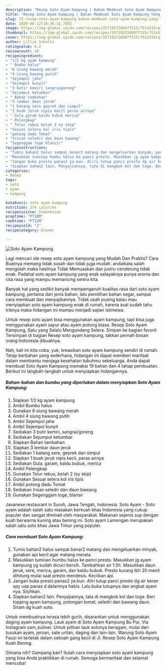 ```yaml
---
description: "Resep Soto Ayam Kampung | Bahan Membuat Soto Ayam Kampung Yang Lezat"
title: "Resep Soto Ayam Kampung | Bahan Membuat Soto Ayam Kampung Yang Lezat"
slug: 75-resep-soto-ayam-kampung-bahan-membuat-soto-ayam-kampung-yang-lezat
date: 2020-06-12T18:36:31.788Z
image: https://img-global.cpcdn.com/recipes/35719372db97f315/751x532cq70/soto-ayam-kampung-foto-resep-utama.jpg
thumbnail: https://img-global.cpcdn.com/recipes/35719372db97f315/751x532cq70/soto-ayam-kampung-foto-resep-utama.jpg
cover: https://img-global.cpcdn.com/recipes/35719372db97f315/751x532cq70/soto-ayam-kampung-foto-resep-utama.jpg
author: Lillie Schultz
ratingvalue: 4.2
reviewcount: 10
recipeingredient:
- "1/2 kg ayam kampung"
- " Bumbu halus"
- "6 siung bawang merah"
- "4 siung bawang putih"
- "Sejempol jahe"
- "Sejempol kunyit"
- "3 butir kemiri sangraigoreng"
- "Sejumput ketumbar"
- " Bahan tambahan"
- "3 lembar daun jeruk"
- "1 batang sere geprek dan simpul"
- "1 buah jeruk nipis kecil peras airnya"
- " Gula garam kaldu bubuk merica"
- " Pelengkap"
- " Telur rebus belah 2 sy skip"
- "Sesuai selera kol iris tipis"
- "potong dadu Tomat"
- "Irisan seledri dan daun bawang"
- "Segenggam toge blansir"
recipeinstructions:
- "Tumis bahan2 halus sampai benar2 matang dan mengeluarkan minyak, gunakan api kecil agar matang merata."
- "Masukkan tumisan humbu halus ke panci presto. Masukkan jg ayam kampung yg sudah dicuci bersih. Tambahkan air 1.5lt. Masukkan daun jeruk, sere, merica, garam, dan kaldu bubuk. Presto kurang lbh 20 menit dihitung mulai saat presto mendesis. Kecilkan api."
- "Jangan buka presto panas2 ya bun. Aliri tutup panci presto dg air keran spy uap panas d dalamnya habis. Lalu buka tutupnya dan angkat ayam nya. Sisihkan."
- "Siapkan bahan2 lain. Penyajiannya, tata di mangkok kol dan toge. Beri topping ayam kampung, potongan tomat, seledri dan bawang daun. Siram dg kuah soto."
categories:
- Resep
tags:
- soto
- ayam
- kampung

katakunci: soto ayam kampung 
nutrition: 274 calories
recipecuisine: Indonesian
preptime: "PT18M"
cooktime: "PT32M"
recipeyield: "2"
recipecategory: Dinner

---
```



![Soto Ayam Kampung](https://img-global.cpcdn.com/recipes/35719372db97f315/751x532cq70/soto-ayam-kampung-foto-resep-utama.jpg)

Lagi mencari ide resep soto ayam kampung yang Mudah Dan Praktis? Cara Buatnya memang tidak susah dan tidak juga mudah. andaikata salah mengolah maka hasilnya Tidak Memuaskan dan justru cenderung tidak enak. Padahal soto ayam kampung yang enak selayaknya punya aroma dan cita rasa yang mampu memancing selera kita.

Banyak hal yang sedikit banyak mempengaruhi kualitas rasa dari soto ayam kampung, pertama dari jenis bahan, lalu pemilihan bahan segar, sampai cara membuat dan menyajikannya. Tidak usah pusing kalau mau menyiapkan soto ayam kampung enak di rumah, karena asal sudah tahu triknya maka hidangan ini mampu menjadi sajian istimewa.

Untuk resep soto ayam bisa menggunakan ayam kampung, tapi bisa juga menggunakan ayam sayur atau ayam potong biasa. Resep Soto Ayam Kampung, Satu yang Selalu Mengundang Selera. Simpan ke bagian favorit Tersimpan di bagian Resep soto ayam kampung, takkan pernah bosan orang Indonesia dibuatnya.


Nah, kali ini kita coba, yuk, kreasikan soto ayam kampung sendiri di rumah. Tetap berbahan yang sederhana, hidangan ini dapat memberi manfaat dalam membantu menjaga kesehatan tubuhmu sekeluarga. Anda dapat membuat Soto Ayam Kampung memakai 19 bahan dan 4 tahap pembuatan. Berikut ini langkah-langkah untuk menyiapkan hidangannya.

<!--inarticleads1-->

##### Bahan-bahan dan bumbu yang diperlukan dalam menyiapkan Soto Ayam Kampung:

1. Siapkan 1/2 kg ayam kampung
1. Ambil  Bumbu halus
1. Gunakan 6 siung bawang merah
1. Ambil 4 siung bawang putih
1. Ambil Sejempol jahe
1. Ambil Sejempol kunyit
1. Sediakan 3 butir kemiri, sangrai/goreng
1. Sediakan Sejumput ketumbar
1. Siapkan  Bahan tambahan
1. Siapkan 3 lembar daun jeruk
1. Sediakan 1 batang sere, geprek dan simpul
1. Siapkan 1 buah jeruk nipis kecil, peras airnya
1. Sediakan  Gula, garam, kaldu bubuk, merica
1. Ambil  Pelengkap
1. Gunakan  Telur rebus, belah 2 (sy skip)
1. Gunakan Sesuai selera kol iris tipis
1. Ambil potong dadu Tomat
1. Sediakan Irisan seledri dan daun bawang
1. Gunakan Segenggam toge, blansir


Javanese restaurant in Suruh, Jawa Tengah, Indonesia. Soto Ayam - Soto ayam adalah salah satu masakan berkuah khas Indonesia yang cukup populer dan sangat diminati oleh masyarakat. Makanan sejenis sup dengan kuah berwarna kuning atau bening ini. Soto ayam Lamongan merupakan salah satu soto khas Jawa Timur yang populer. 

<!--inarticleads2-->

##### Cara membuat Soto Ayam Kampung:

1. Tumis bahan2 halus sampai benar2 matang dan mengeluarkan minyak, gunakan api kecil agar matang merata.
1. Masukkan tumisan humbu halus ke panci presto. Masukkan jg ayam kampung yg sudah dicuci bersih. Tambahkan air 1.5lt. Masukkan daun jeruk, sere, merica, garam, dan kaldu bubuk. Presto kurang lbh 20 menit dihitung mulai saat presto mendesis. Kecilkan api.
1. Jangan buka presto panas2 ya bun. Aliri tutup panci presto dg air keran spy uap panas d dalamnya habis. Lalu buka tutupnya dan angkat ayam nya. Sisihkan.
1. Siapkan bahan2 lain. Penyajiannya, tata di mangkok kol dan toge. Beri topping ayam kampung, potongan tomat, seledri dan bawang daun. Siram dg kuah soto.


Untuk membuatnya terasa lebih gurih, disarankan untuk menggunakan daging ayam kampung. Lauk ayam di Soto Ayam Kampung Bu Pur, Via Instagram sam_kuliner. Untuk pilihan lauk sotonya beragam, mulai dari tusukan ayam, jeroan, sate uritan, daging dan lain-lain. Warung Soto Ayam Fauzi ini terletak dalam sebuah gang kecil di Jl. Resep Soto Ayam Kampung Kuah Bening. 

Gimana nih? Gampang kan? Itulah cara menyiapkan soto ayam kampung yang bisa Anda praktikkan di rumah. Semoga bermanfaat dan selamat mencoba!
